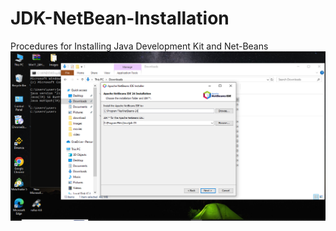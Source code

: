 # JDK-NetBean-Installation
Procedures for Installing Java Development Kit and Net-Beans
<img src="https://github.com/Esther-Mulungi/JDK-NetBean-Installation/blob/main/Configuring%20With%20JDK%20and%20NEt%20Bean.PNG?raw=true" alt= "Installations">

